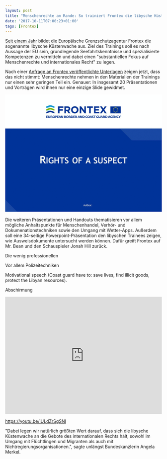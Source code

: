 ```yaml
---
layout: post
title: "Menschenrechte am Rande: So trainiert Frontex die libysche Küstenwache"
date: '2017-10-11T07:00:23+01:00'
tags: [Frontex]
---
```


<a href="https://www.proasyl.de/news/eu-training-fuer-libysche-kuestenwache-menschenrechte-ueber-bord/">Seit einem Jahr</a> bildet die Europäische Grenzschutzagentur Frontex die sogenannte libysche Küstenwache aus. Ziel des Trainings soll es nach Aussage der EU sein, grundlegende Seefahrtskenntnisse und spezialisierte Kompetenzen zu vermitteln und dabei einen "substantiellen Fokus auf Menschenrechte und internationales Recht" zu legen.

Nach einer <a href="https://www.asktheeu.org/en/request/training_materials#incoming-14581">Anfrage an Frontex veröffentlichte Unterlagen</a> zeigen jetzt, dass das nicht stimmt: Menschenrechte nehmen in den Materialien der Trainings nur einen sehr geringen Teil ein. Genauer: In insgesamt 20 Präsentationen und Vorträgen wird ihnen nur eine einzige Slide gewidmet.

<img src="/img/humanrights.gif">

Die weiteren Präsentationen und Handouts thematisieren vor allem mögliche Anhaltspunkte für Menschenhandel, Verhör- und Dokumenationstechniken sowie den Umgang mit Wetter-Apps. Außerdem soll eine 34-seitige Powerpoint-Präsentation den libyschen Trainees zeigen, wie Ausweisdokumente untersucht werden können. Dafür greift Frontex auf Mr. Bean und den Schauspieler Jonah Hill zurück.


Die wenig professionellen

Vor allem Polizeitechniken

Motivational speech (Coast guard have to: save lives, find illicit goods, protect the Libyan resources).

Abschirmung 

<div style="position:relative;height:0;padding-bottom:75.0%"><iframe src="https://www.youtube.com/embed/iULdZrSgSNI?ecver=2" width="480" height="360" frameborder="0" style="position:absolute;width:100%;height:100%;left:0" allowfullscreen></iframe></div>

https://youtu.be/iULdZrSgSNI

"Dabei legen wir natürlich größten Wert darauf, dass sich die libysche Küstenwache an die Gebote des internationalen Rechts hält, sowohl im Umgang mit Flüchtlingen und Migranten als auch mit Nichtregierungsorganisationen.", sagte unlängst Bundeskanzlerin Angela Merkel. 
